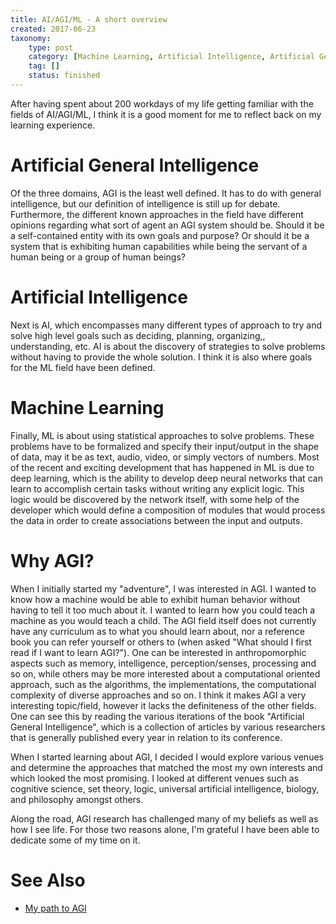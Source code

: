 ```yaml
---
title: AI/AGI/ML - A short overview
created: 2017-06-23
taxonomy:
    type: post
    category: [Machine Learning, Artificial Intelligence, Artificial General Intelligence]
    tag: []
    status: finished
---
```


After having spent about 200 workdays of my life getting familiar with the fields of AI/AGI/ML, I think it is a good moment for me to reflect back on my learning experience.

# Artificial General Intelligence
Of the three domains, AGI is the least well defined. It has to do with general intelligence, but our definition of intelligence is still up for debate. Furthermore, the different known approaches in the field have different opinions regarding what sort of agent an AGI system should be. Should it be a self-contained entity with its own goals and purpose? Or should it be a system that is exhibiting human capabilities while being the servant of a human being or a group of human beings?

# Artificial Intelligence
Next is AI, which encompasses many different types of approach to try and solve high level goals such as deciding, planning, organizing,, understanding, etc. AI is about the discovery of strategies to solve problems without having to provide the whole solution. I think it is also where goals for the ML field have been defined.

# Machine Learning
Finally, ML is about using statistical approaches to solve problems. These problems have to be formalized and specify their input/output in the shape of data, may it be as text, audio, video, or simply vectors of numbers. Most of the recent and exciting development that has happened in ML is due to deep learning, which is the ability to develop deep neural networks that can learn to accomplish certain tasks without writing any explicit logic. This logic would be discovered by the network itself, with some help of the developer which would define a composition of modules that would process the data in order to create associations between the input and outputs.

# Why AGI?
When I initially started my "adventure", I was interested in AGI. I wanted to know how a machine would be able to exhibit human behavior without having to tell it too much about it. I wanted to learn how you could teach a machine as you would teach a child. The AGI field itself does not currently have any curriculum as to what you should learn about, nor a reference book you can refer yourself or others to (when asked "What should I first read if I want to learn AGI?"). One can be interested in anthropomorphic aspects such as memory, intelligence, perception/senses, processing and so on, while others may be more interested about a computational oriented approach, such as the algorithms, the implementations, the computational complexity of diverse approaches and so on. I think it makes AGI a very interesting topic/field, however it lacks the definiteness of the other fields. One can see this by reading the various iterations of the book "Artificial General Intelligence", which is a collection of articles by various researchers that is generally published every year in relation to its conference.

When I started learning about AGI, I decided I would explore various venues and determine the approaches that matched the most my own interests and which looked the most promising. I looked at different venues such as cognitive science, set theory, logic, universal artificial intelligence, biology, and philosophy amongst others.

Along the road, AGI research has challenged many of my beliefs as well as how I see life. For those two reasons alone, I'm grateful I have been able to dedicate some of my time on it.

# See Also
* [My path to AGI](agi/my-path-to-agi)
